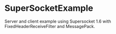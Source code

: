 # SuperSocketExample
Server and client example using Supersocket 1.6 with FixedHeaderReceiveFilter and MessagePack.

